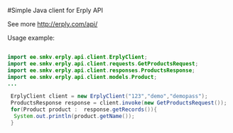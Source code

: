 #Simple Java client for Erply API

See more http://erply.com/api/

Usage example:
```java

import ee.smkv.erply.api.client.ErplyClient;
import ee.smkv.erply.api.client.requests.GetProductsRequest;
import ee.smkv.erply.api.client.responses.ProductsResponse;
import ee.smkv.erply.api.client.models.Product;
...

 ErplyClient client = new ErplyClient("123","demo","demopass");
 ProductsResponse response = client.invoke(new GetProductsRequest());
 for(Product product :  response.getRecords()){
  System.out.println(product.getName());
 }
```

